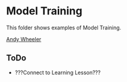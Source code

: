 # Model Training

This folder shows examples of Model Training.

[Andy Wheeler](mailto:andrew.wheeler@hms.com)

## ToDo

 - ???Connect to Learning Lesson???

